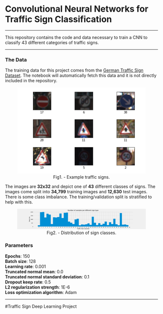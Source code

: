 # Convolutional Neural Networks for Traffic Sign Classification

---

This repository contains the code and data necessary to train a CNN to classify 43 different categories of traffic signs. 

---
### The Data

The training data for this project comes from the [German Traffic Sign Dataset](http://benchmark.ini.rub.de/?section=gtsrb&subsection=dataset). The notebook will automatically fetch this data and it is not directly included in the repository.  

<center>
<figure>
<img src="figures/sample_signs.png" alt="Sample signs"/>
<figcaption>Fig1. - Example traffic signs.</figcaption>
</figure>
</center>  


The images are **32x32** and depict one of **43** different classes of signs. The images come split into **34,799** training images and **12,630** test images. There is some class imbalance. The training/validation split is stratified to help with this.

<center>
<figure>
<img src="figures/sign_barchart.png" alt="Distribution of signs"/>
<figcaption>Fig2. - Distribution of sign classes.</figcaption>
</figure>
</center>  


### Parameters

**Epochs**: 150  
**Batch size**: 128  
**Learning rate**: 0.001  
**Truncated normal mean**: 0.0  
**Truncated normal standard deviation**: 0.1  
**Dropout keep rate**: 0.5  
**L2 regularization strength**: 1E-6  
**Loss optimization algorithm**: Adam  

---
#Traffic Sign Deep Learning Project
